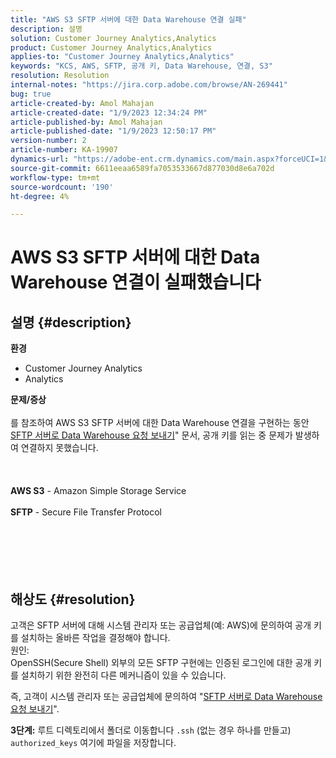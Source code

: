 ```yaml
---
title: "AWS S3 SFTP 서버에 대한 Data Warehouse 연결 실패"
description: 설명
solution: Customer Journey Analytics,Analytics
product: Customer Journey Analytics,Analytics
applies-to: "Customer Journey Analytics,Analytics"
keywords: "KCS, AWS, SFTP, 공개 키, Data Warehouse, 연결, S3"
resolution: Resolution
internal-notes: "https://jira.corp.adobe.com/browse/AN-269441"
bug: true
article-created-by: Amol Mahajan
article-created-date: "1/9/2023 12:34:24 PM"
article-published-by: Amol Mahajan
article-published-date: "1/9/2023 12:50:17 PM"
version-number: 2
article-number: KA-19907
dynamics-url: "https://adobe-ent.crm.dynamics.com/main.aspx?forceUCI=1&pagetype=entityrecord&etn=knowledgearticle&id=02160cee-1990-ed11-aad1-6045bd0067ea"
source-git-commit: 6611eeaa6589fa7053533667d877030d8e6a702d
workflow-type: tm+mt
source-wordcount: '190'
ht-degree: 4%

---
```


# AWS S3 SFTP 서버에 대한 Data Warehouse 연결이 실패했습니다

## 설명 {#description}

<b>환경</b>
- Customer Journey Analytics
- Analytics



<b>문제/증상</b><br><br>를 참조하여 AWS S3 SFTP 서버에 대한 Data Warehouse 연결을 구현하는 동안[SFTP 서버로 Data Warehouse 요청 보내기](https://experienceleague.adobe.com/docs/analytics/export/ftp-and-sftp/secure-file-transfer-protocol/ftp-sftp-dw.html?lang=en)&quot; 문서, 공개 키를 읽는 중 문제가 발생하여 연결하지 못했습니다.<br><br> <br><br><b>AWS S3</b> - Amazon Simple Storage Service<br><br><b>SFTP</b> - Secure File Transfer Protocol<br><br> <br><br><br>
&#x200B; &#x200B; &#x200B;


## 해상도 {#resolution}

고객은 SFTP 서버에 대해 시스템 관리자 또는 공급업체(예: AWS)에 문의하여 공개 키를 설치하는 올바른 작업을 결정해야 합니다.<br>원인:<br>
OpenSSH(Secure Shell) 외부의 모든 SFTP 구현에는 인증된 로그인에 대한 공개 키를 설치하기 위한 완전히 다른 메커니즘이 있을 수 있습니다.

즉, 고객이 시스템 관리자 또는 공급업체에 문의하여 &quot;[SFTP 서버로 Data Warehouse 요청 보내기](https://experienceleague.adobe.com/docs/analytics/export/ftp-and-sftp/secure-file-transfer-protocol/ftp-sftp-dw.html?lang=en)&quot;.

<b>3단계:</b> 루트 디렉토리에서 폴더로 이동합니다 `.ssh` (없는 경우 하나를 만들고) `authorized_keys` 여기에 파일을 저장합니다.
